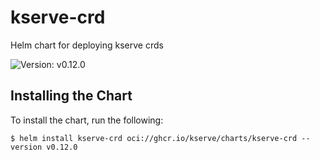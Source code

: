 # kserve-crd

Helm chart for deploying kserve crds

![Version: v0.12.0](https://img.shields.io/badge/Version-v0.12.0-informational?style=flat-square)

## Installing the Chart

To install the chart, run the following:

```console
$ helm install kserve-crd oci://ghcr.io/kserve/charts/kserve-crd --version v0.12.0
```
